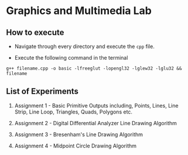 # Graphics and Multimedia Lab

## How to execute

- Navigate through every directory and execute the `cpp` file.

- Execute the following command in the terminal

```
g++ filename.cpp -o basic -lfreeglut -lopengl32 -lglew32 -lglu32 && filename
```

## List of Experiments

1. Assignment 1 - Basic Primitive Outputs including, Points, Lines, Line Strip, Line Loop, Triangles, Quads, Polygons etc.

2. Assignment 2 - Digital Differential Analyzer Line Drawing Algorithm

3. Assignment 3 - Bresenham's Line Drawing Algorithm

4. Assignment 4 - Midpoint Circle Drawing Algorithm